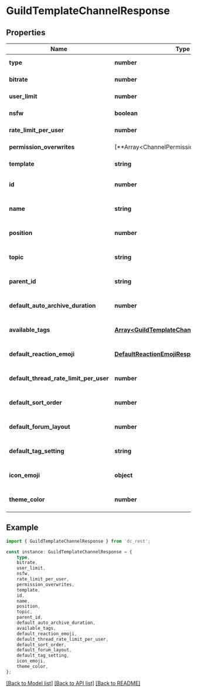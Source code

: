 # GuildTemplateChannelResponse


## Properties

Name | Type | Description | Notes
------------ | ------------- | ------------- | -------------
**type** | **number** |  | [default to undefined]
**bitrate** | **number** |  | [default to undefined]
**user_limit** | **number** |  | [default to undefined]
**nsfw** | **boolean** |  | [default to undefined]
**rate_limit_per_user** | **number** |  | [default to undefined]
**permission_overwrites** | [**Array&lt;ChannelPermissionOverwriteResponse | null&gt;**](ChannelPermissionOverwriteResponse.md) |  | [default to undefined]
**template** | **string** |  | [default to undefined]
**id** | **number** |  | [optional] [default to undefined]
**name** | **string** |  | [optional] [default to undefined]
**position** | **number** |  | [optional] [default to undefined]
**topic** | **string** |  | [optional] [default to undefined]
**parent_id** | **string** |  | [optional] [default to undefined]
**default_auto_archive_duration** | **number** |  | [optional] [default to undefined]
**available_tags** | [**Array&lt;GuildTemplateChannelTags&gt;**](GuildTemplateChannelTags.md) |  | [optional] [default to undefined]
**default_reaction_emoji** | [**DefaultReactionEmojiResponse**](DefaultReactionEmojiResponse.md) |  | [optional] [default to undefined]
**default_thread_rate_limit_per_user** | **number** |  | [optional] [default to undefined]
**default_sort_order** | **number** |  | [optional] [default to undefined]
**default_forum_layout** | **number** |  | [optional] [default to undefined]
**default_tag_setting** | **string** |  | [optional] [default to undefined]
**icon_emoji** | **object** |  | [optional] [default to undefined]
**theme_color** | **number** |  | [optional] [default to undefined]

## Example

```typescript
import { GuildTemplateChannelResponse } from 'dc_rest';

const instance: GuildTemplateChannelResponse = {
    type,
    bitrate,
    user_limit,
    nsfw,
    rate_limit_per_user,
    permission_overwrites,
    template,
    id,
    name,
    position,
    topic,
    parent_id,
    default_auto_archive_duration,
    available_tags,
    default_reaction_emoji,
    default_thread_rate_limit_per_user,
    default_sort_order,
    default_forum_layout,
    default_tag_setting,
    icon_emoji,
    theme_color,
};
```

[[Back to Model list]](../README.md#documentation-for-models) [[Back to API list]](../README.md#documentation-for-api-endpoints) [[Back to README]](../README.md)
